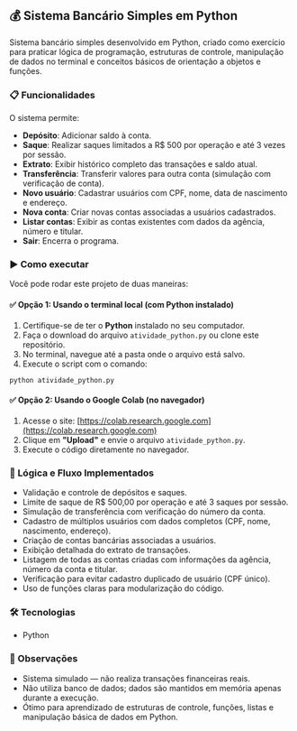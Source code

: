 ## 💰 Sistema Bancário Simples em Python

Sistema bancário simples desenvolvido em Python, criado como exercício para praticar lógica de programação, estruturas de controle, manipulação de dados no terminal e conceitos básicos de orientação a objetos e funções.

### 📋 Funcionalidades

O sistema permite:

* **Depósito**: Adicionar saldo à conta.
* **Saque**: Realizar saques limitados a R\$ 500 por operação e até 3 vezes por sessão.
* **Extrato**: Exibir histórico completo das transações e saldo atual.
* **Transferência**: Transferir valores para outra conta (simulação com verificação de conta).
* **Novo usuário**: Cadastrar usuários com CPF, nome, data de nascimento e endereço.
* **Nova conta**: Criar novas contas associadas a usuários cadastrados.
* **Listar contas**: Exibir as contas existentes com dados da agência, número e titular.
* **Sair**: Encerra o programa.

### ▶️ Como executar

Você pode rodar este projeto de duas maneiras:

#### ✅ Opção 1: Usando o terminal local (com Python instalado)

1. Certifique-se de ter o **Python** instalado no seu computador.
2. Faça o download do arquivo `atividade_python.py` ou clone este repositório.
3. No terminal, navegue até a pasta onde o arquivo está salvo.
4. Execute o script com o comando:
```
python atividade_python.py
```
#### ✅ Opção 2: Usando o Google Colab (no navegador)

1. Acesse o site: [https://colab.research.google.com](https://colab.research.google.com)
2. Clique em **"Upload"** e envie o arquivo `atividade_python.py`.
3. Execute o código diretamente no navegador.

### 🧠 Lógica e Fluxo Implementados

* Validação e controle de depósitos e saques.
* Limite de saque de R$ 500,00 por operação e até 3 saques por sessão.
* Simulação de transferência com verificação do número da conta.
* Cadastro de múltiplos usuários com dados completos (CPF, nome, nascimento, endereço).
* Criação de contas bancárias associadas a usuários.
* Exibição detalhada do extrato de transações.
* Listagem de todas as contas criadas com informações da agência, número da conta e titular.
* Verificação para evitar cadastro duplicado de usuário (CPF único).
* Uso de funções claras para modularização do código.

### 🛠️ Tecnologias

* Python 

### 📌 Observações

* Sistema simulado — não realiza transações financeiras reais.
* Não utiliza banco de dados; dados são mantidos em memória apenas durante a execução.
* Ótimo para aprendizado de estruturas de controle, funções, listas e manipulação básica de dados em Python.

